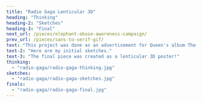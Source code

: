 ```yaml
---
title: "Radio Gaga Lenticular 3D"
heading: "Thinking"
heading-2: "Sketches"
heading-3: "Final"
next_url: /pieces/elephant-abuse-awareness-campaign/
prev_url: /pieces/sans-to-serif-gif/
text: "This project was done as an advertisement for Queen's album The Works, specifically displaying a typographic poster for the song Radio Gaga."
text-2: "Here are my initial sketches."
text-3: "The final piece was created as a lenticular 3D poster!"
thinking:
  - "radio-gaga/radio-gaga-thinking.jpg"
sketches:
  - "radio-gaga/radio-gaga-sketches.jpg"
finals:
  - "radio-gaga/radio-gaga-final.jpg"
---
```

